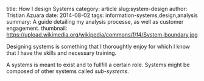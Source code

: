 title: How I design Systems
category: article
slug:system-design
author: Tristian Azuara
date: 2014-08-02
tags: information-systems,design,analysis
summary: A guide detailing my analysis processe, as well as customer engagement.
thumbnail: https://upload.wikimedia.org/wikipedia/commons/f/f4/System-boundary.jpg

Designing systems is something that I thoroughtly enjoy for which I know that I have
the skills and necessary training.

A systems is meant to exist and to fullfill a certain role. Systems might be
composed of other systems called *sub-systems*.
